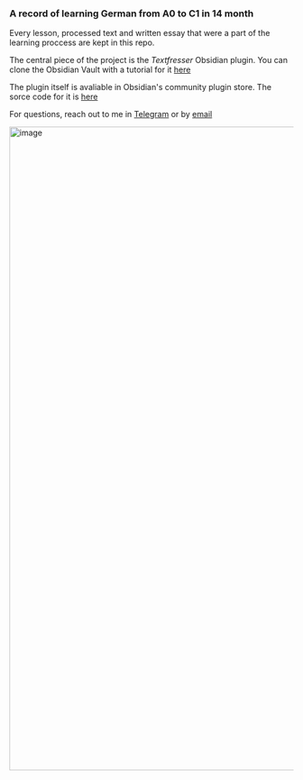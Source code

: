 ### A record of learning German from A0 to C1 in 14 month

Every lesson, processed text and written essay that were a part of the learning proccess are kept in this repo.

The central piece of the project is the _Textfresser_ Obsidian plugin. You can clone the Obsidian Vault with a tutorial for it [here](https://github.com/clockblocker/Textfresser_vault)

The plugin itself is avaliable in Obsidian's community plugin store. The sorce code for it is [here](https://github.com/clockblocker/filler-de)

For questions, reach out to me in [Telegram](t.me/clockblocker) or by [email](asde3211q@gmail.com)

<img width="1108" height="1142" alt="image" src="https://github.com/user-attachments/assets/e1b1602a-66b6-452e-acb4-91f753ead7db" />
